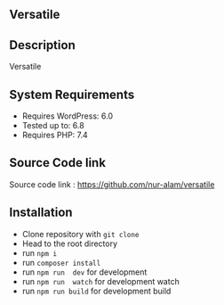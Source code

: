 ## Versatile

## Description

Versatile

## System Requirements

-   Requires WordPress: 6.0
-   Tested up to: 6.8
-   Requires PHP: 7.4
## Source Code link
Source code link : https://github.com/nur-alam/versatile

## Installation

-   Clone repository with `git clone`
-   Head to the root directory
-   run `npm i`
-   run `composer install`
-   run `npm run  dev` for development
-   run `npm run  watch` for development watch
-   run `npm run build` for development build
